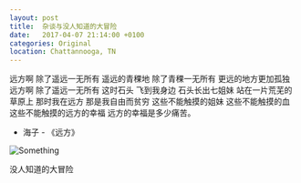 ```yaml
---
layout: post
title:  杂谈与没人知道的大冒险
date:   2017-04-07 21:14:00 +0100
categories: Original
location: Chattannooga, TN
---
```


远方啊 除了遥远一无所有
遥远的青稞地
除了青稞一无所有
更远的地方更加孤独
远方啊 除了遥远一无所有
这时石头
飞到我身边
石头长出七姐妹
站在一片荒芜的草原上
那时我在远方
那是我自由而贫穷
这些不能触摸的姐妹
这些不能触摸的血
这些不能触摸的远方的幸福
远方的幸福是多少痛苦。

 - 海子 - 《远方》

 <div class="post-image">
    <img src="http://KevinSirius.github.io/img/Something.png" alt="Something" />
    <p class="post-image-caption">没人知道的大冒险</p>
</div>
